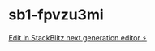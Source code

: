 # sb1-fpvzu3mi

[Edit in StackBlitz next generation editor ⚡️](https://stackblitz.com/~/github.com/krybaby7/sb1-fpvzu3mi)
